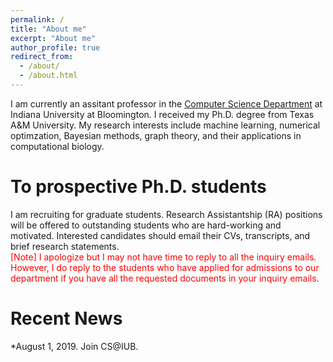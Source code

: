 ```yaml
---
permalink: /
title: "About me"
excerpt: "About me"
author_profile: true
redirect_from: 
  - /about/
  - /about.html
---
```


I am currently an assitant professor in the [Computer Science Department](https://cs.indiana.edu/) at Indiana University at Bloomington. I received my Ph.D. degree from Texas A&M University. My research interests include machine learning, numerical optimzation, Bayesian methods, graph theory, and their applications in computational biology. 

# To prospective Ph.D. students
I am recruiting for graduate students. Research Assistantship (RA) positions will be offered to outstanding students who are hard-working and motivated. Interested candidates should email their CVs, transcripts, and brief research statements.  
<span style="color:red">[Note] I apologize but I may not have time to reply to all the inquiry emails. However, I do reply to the students who have applied for admissions to our department if you have all the requested documents in your inquiry emails.</span>


# Recent News
*August 1, 2019. Join CS@IUB.

